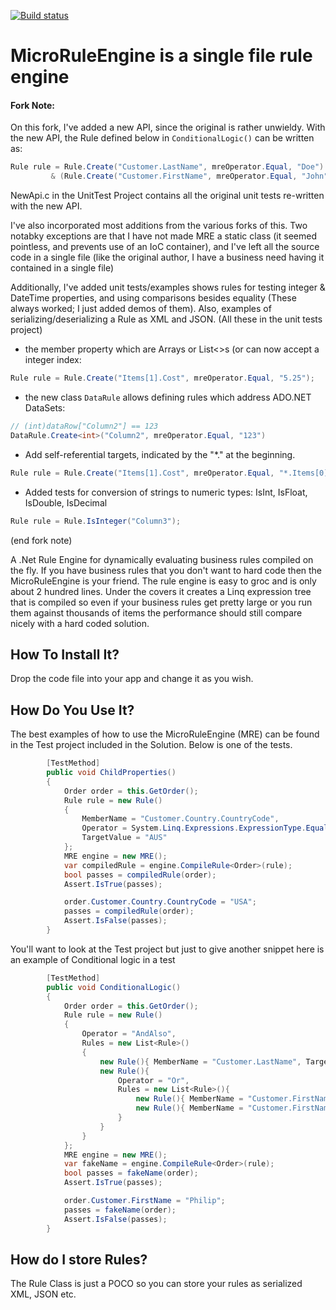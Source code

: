 [![Build status](https://ci.appveyor.com/api/projects/status/uy7o0ch628v8qa8d?svg=true)](https://ci.appveyor.com/project/jamescurran/microruleengine)

MicroRuleEngine is a single file rule engine
============================================

#### Fork Note:
On this fork, I've added a new API, since the original is rather unwieldy.   With the new API, the Rule defined below in `ConditionalLogic()` can be written as:
```csharp
Rule rule = Rule.Create("Customer.LastName", mreOperator.Equal, "Doe")
		 & (Rule.Create("Customer.FirstName", mreOperator.Equal, "John") | Rule.Create("Customer.FirstName", mreOperator.Equal, "Jane"));
```
 NewApi.c in the UnitTest Project contains all the original unit tests re-written with the new API.

 I've also incorporated most additions from the various forks of this.  Two notabky exceptions are that I have
 not made MRE a static class (it seemed pointless, and prevents use of an IoC container), and I've left all the 
 source code in a single file (like the original author, I have a business need having it contained in a single file)

Additionally, I've added unit tests/examples shows rules for testing integer & DateTime properties, and using 
comparisons besides equality (These always worked; I just added demos of them).  Also, examples of 
serializing/deserializing a Rule as XML and JSON.  (All these in the unit tests project)

 - the member property which are Arrays or List<>s (or  can now accept a integer index:
```csharp
Rule rule = Rule.Create("Items[1].Cost", mreOperator.Equal, "5.25");
```

- the new class `DataRule` allows defining rules which address ADO.NET DataSets:
```csharp
// (int)dataRow["Column2"] == 123
DataRule.Create<int>("Column2", mreOperator.Equal, "123") 
```

- Add self-referential targets, indicated by the "*." at the beginning.
```csharp
Rule rule = Rule.Create("Items[1].Cost", mreOperator.Equal, "*.Items[0].Cost");
```
  - Added tests for conversion of strings to numeric types: IsInt, IsFloat, IsDouble, IsDecimal
 ```csharp
Rule rule = Rule.IsInteger("Column3");
 ```

 (end fork note)


A .Net Rule Engine for dynamically evaluating business rules compiled on the fly.  If you have business rules that you don't want to hard code then 
the MicroRuleEngine is your friend.   The rule engine is easy to groc and is only about 2 hundred lines.  Under the covers it creates a Linq expression tree
that is compiled so even if your business rules get pretty large or you run them against thousands of items the performance should still compare nicely with a
hard coded solution.

How To Install It?
------------------
Drop the code file into your app and change it as you wish.

How Do You Use It?
------------------
The best examples of how to use the MicroRuleEngine (MRE) can be found in the Test project included in the Solution.
Below is one of the tests.

```csharp
		[TestMethod]
		public void ChildProperties()
		{
			Order order = this.GetOrder();
			Rule rule = new Rule()
			{
				MemberName = "Customer.Country.CountryCode",
				Operator = System.Linq.Expressions.ExpressionType.Equal.ToString("g"),
				TargetValue = "AUS"
			};
			MRE engine = new MRE();
			var compiledRule = engine.CompileRule<Order>(rule);
			bool passes = compiledRule(order);
			Assert.IsTrue(passes);

			order.Customer.Country.CountryCode = "USA";
			passes = compiledRule(order);
			Assert.IsFalse(passes);
		}
```

You'll want to look at the Test project but just to give another snippet here is an example of Conditional logic in a test

```csharp
		[TestMethod]
		public void ConditionalLogic()
		{
			Order order = this.GetOrder();
			Rule rule = new Rule()
			{
				Operator = "AndAlso",
				Rules = new List<Rule>()
				{
					new Rule(){ MemberName = "Customer.LastName", TargetValue = "Doe", Operator = "Equal"},
					new Rule(){ 
						Operator = "Or",
						Rules = new List<Rule>(){
							new Rule(){ MemberName = "Customer.FirstName", TargetValue = "John", Operator = "Equal"},
							new Rule(){ MemberName = "Customer.FirstName", TargetValue = "Jane", Operator = "Equal"}
						}
					}
				}
			};
			MRE engine = new MRE();
			var fakeName = engine.CompileRule<Order>(rule);
			bool passes = fakeName(order);
			Assert.IsTrue(passes);

			order.Customer.FirstName = "Philip";
			passes = fakeName(order);
			Assert.IsFalse(passes);
		}
```

How do I store Rules?
---------------------
The Rule Class is just a POCO so you can store your rules as serialized XML, JSON etc.
